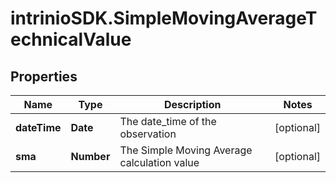 # intrinioSDK.SimpleMovingAverageTechnicalValue

## Properties
Name | Type | Description | Notes
------------ | ------------- | ------------- | -------------
**dateTime** | **Date** | The date_time of the observation | [optional] 
**sma** | **Number** | The Simple Moving Average calculation value | [optional] 


